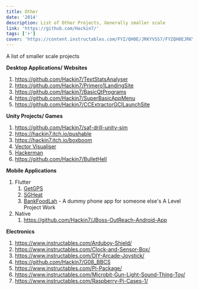 ```yaml
---
title: Other
date: '2014'
description: List of Other Projects, Generally smaller scale
link: 'https://github.com/Hackin7/'
tags: ['+']
cover: 'https://content.instructables.com/FYZ/QH0E/JRKYVSS7/FYZQH0EJRKYVSS7.jpg?auto=webp&frame=1&width=1024&height=1024&fit=bounds&md=b5afdd93e82adcd6e2a4ca216d4685f2'
---
```



A list of smaller scale projects 


**Desktop Applications/ Websites**

1. https://github.com/Hackin7/TextStatsAnalyser
1. https://github.com/Hackin7/Primero1LandingSite
1. https://github.com/Hackin7/BasicQtPrograms
1. https://github.com/Hackin7/SuperBasicAppMenu
1. https://github.com/Hackin7/CCExtractorGCILaunchSite

**Unity Projects/ Games**
1. https://github.com/Hackin7/saf-drill-unity-sim
1. https://hackin7.itch.io/pushable
1. https://hackin7.itch.io/boxboom
1. [Vector Visualiser](https://hackin7.itch.io/vector-visualiser)
1. [Hackerman](https://hackin7.itch.io/hackerman)
1. https://github.com/Hackin7/BulletHell


**Mobile Applications**
1. Flutter
    1. [GetGPS](https://github.com/Hackin7/GetGPS)
    1. [SGHeat](https://github.com/Hackin7/SGHeat)
    1. [BankFoodLah](https://github.com/Hackin7/BankFoodLah) - A dummy phone app for someone else's A Level Project Work
1. Native
    1. https://github.com/Hackin7/JBoss-OutReach-Android-App

**Electronics**

1. https://www.instructables.com/Arduboy-Shield/
1. https://www.instructables.com/Clock-and-Sensor-Box/
1. https://www.instructables.com/DIY-Arcade-Joystick/
1. https://github.com/Hackin7/G08_BBCS
1. https://www.instructables.com/Pi-Package/
1. https://www.instructables.com/Microbit-Gun-Light-Sound-Thing-Toy/
1. https://www.instructables.com/Raspberry-Pi-Cases-1/
